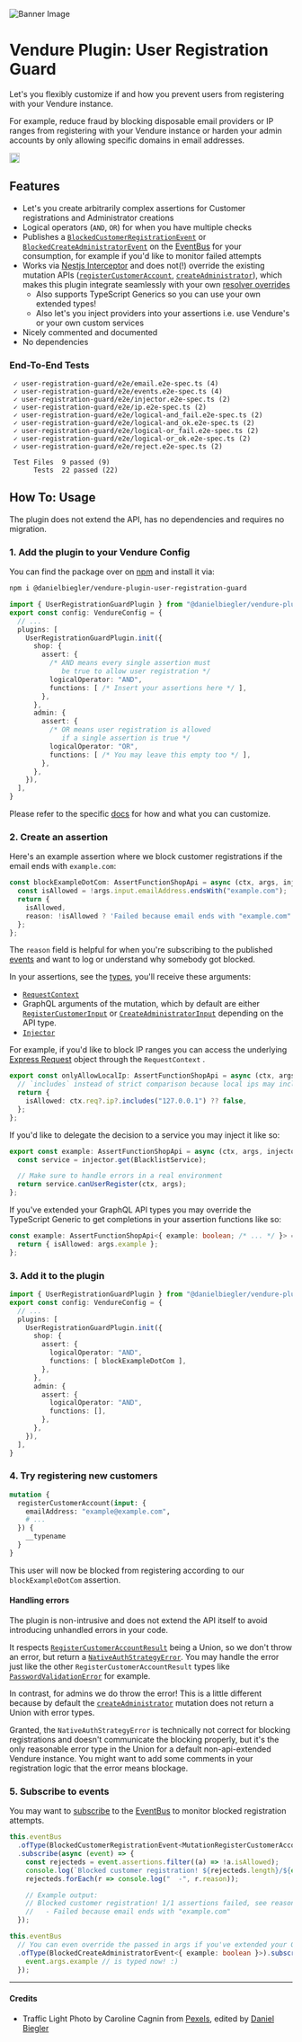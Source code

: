![Banner Image](https://raw.githubusercontent.com/DanielBiegler/bieglers-vendure-plugins/master/packages/user-registration-guard/assets/thumbnail_16x9.png)

# Vendure Plugin: User Registration Guard

Let's you flexibly customize if and how you prevent users from registering with your Vendure instance.

For example, reduce fraud by blocking disposable email providers or IP ranges from registering with your Vendure instance or harden your admin accounts by only allowing specific domains in email addresses.

<a href="https://www.npmjs.com/package/@danielbiegler/vendure-plugin-user-registration-guard" target="_blank">
  <img src="https://badge.fury.io/js/@danielbiegler%2Fvendure-plugin-user-registration-guard.svg" alt="npm version badge" height="18">
</a>

## Features

- Let's you create arbitrarily complex assertions for Customer registrations and Administrator creations
- Logical operators (`AND`, `OR`) for when you have multiple checks
- Publishes a [`BlockedCustomerRegistrationEvent`](./src/events/user-registration-blocked.event.ts) or [`BlockedCreateAdministratorEvent`](./src/events/user-registration-blocked.event.ts) on the [EventBus](https://docs.vendure.io/guides/developer-guide/events/) for your consumption, for example if you'd like to monitor failed attempts
- Works via [Nestjs Interceptor](https://docs.nestjs.com/interceptors) and does not(!) override the existing mutation APIs ([`registerCustomerAccount`](https://docs.vendure.io/reference/graphql-api/shop/mutations#registercustomeraccount), [`createAdministrator`](https://docs.vendure.io/reference/graphql-api/admin/mutations#createadministrator)), which makes this plugin integrate seamlessly with your own [resolver overrides](https://docs.vendure.io/guides/developer-guide/extend-graphql-api/#override-built-in-resolvers)
  - Also supports TypeScript Generics so you can use your own extended types!
  - Also let's you inject providers into your assertions i.e. use Vendure's or your own custom services
- Nicely commented and documented
- No dependencies

### End-To-End Tests

```
 ✓ user-registration-guard/e2e/email.e2e-spec.ts (4)
 ✓ user-registration-guard/e2e/events.e2e-spec.ts (4)
 ✓ user-registration-guard/e2e/injector.e2e-spec.ts (2)
 ✓ user-registration-guard/e2e/ip.e2e-spec.ts (2)
 ✓ user-registration-guard/e2e/logical-and_fail.e2e-spec.ts (2)
 ✓ user-registration-guard/e2e/logical-and_ok.e2e-spec.ts (2)
 ✓ user-registration-guard/e2e/logical-or_fail.e2e-spec.ts (2)
 ✓ user-registration-guard/e2e/logical-or_ok.e2e-spec.ts (2)
 ✓ user-registration-guard/e2e/reject.e2e-spec.ts (2)

 Test Files  9 passed (9)
      Tests  22 passed (22)
```

## How To: Usage

The plugin does not extend the API, has no dependencies and requires no migration.

### 1. Add the plugin to your Vendure Config

You can find the package over on [npm](https://www.npmjs.com/package/@danielbiegler/vendure-plugin-user-registration-guard) and install it via:

```bash
npm i @danielbiegler/vendure-plugin-user-registration-guard
```

```ts
import { UserRegistrationGuardPlugin } from "@danielbiegler/vendure-plugin-user-registration-guard";
export const config: VendureConfig = {
  // ...
  plugins: [
    UserRegistrationGuardPlugin.init({
      shop: {
        assert: {
          /* AND means every single assertion must
             be true to allow user registration */
          logicalOperator: "AND",
          functions: [ /* Insert your assertions here */ ],
        },
      },
      admin: {
        assert: {
          /* OR means user registration is allowed
             if a single assertion is true */
          logicalOperator: "OR",
          functions: [ /* You may leave this empty too */ ],
        },
      },
    }),
  ],
}
```

Please refer to the specific [docs](./src/types.ts) for how and what you can customize.

### 2. Create an assertion

Here's an example assertion where we block customer registrations if the email ends with `example.com`:

```ts
const blockExampleDotCom: AssertFunctionShopApi = async (ctx, args, injector) => {
  const isAllowed = !args.input.emailAddress.endsWith("example.com");
  return {
    isAllowed,
    reason: !isAllowed ? 'Failed because email ends with "example.com"' : undefined,
  };
};
```

The `reason` field is helpful for when you're subscribing to the published [events](./src/events/user-registration-blocked.event.ts) and want to log or understand why somebody got blocked.

In your assertions, see the [types](./src/types.ts), you'll receive these arguments:

- [`RequestContext`](https://docs.vendure.io/reference/typescript-api/request/request-context)
- GraphQL arguments of the mutation, which by default are either [`RegisterCustomerInput`](https://docs.vendure.io/reference/graphql-api/shop/input-types#registercustomerinput) or [`CreateAdministratorInput`](https://docs.vendure.io/reference/graphql-api/admin/input-types#createadministratorinput) depending on the API type.
- [`Injector`](https://docs.vendure.io/reference/typescript-api/common/injector) 

For example, if you'd like to block IP ranges you can access the underlying [Express Request](https://docs.vendure.io/reference/typescript-api/request/request-context#req) object through the `RequestContext` .

```ts
export const onlyAllowLocalIp: AssertFunctionShopApi = async (ctx, args) => {
  // `includes` instead of strict comparison because local ips may include other bits
  return {
    isAllowed: ctx.req?.ip?.includes("127.0.0.1") ?? false,
  };
};
```

If you'd like to delegate the decision to a service you may inject it like so:

```ts
export const example: AssertFunctionShopApi = async (ctx, args, injector) => {
  const service = injector.get(BlacklistService);

  // Make sure to handle errors in a real environment
  return service.canUserRegister(ctx, args);
};
```

If you've extended your GraphQL API types you may override the TypeScript Generic to get completions in your assertion functions like so:

```ts
const example: AssertFunctionShopApi<{ example: boolean; /* ... */ }> = async (ctx, args, injector) => {
  return { isAllowed: args.example };
};
```

### 3. Add it to the plugin

```ts
import { UserRegistrationGuardPlugin } from "@danielbiegler/vendure-plugin-user-registration-guard";
export const config: VendureConfig = {
  // ...
  plugins: [
    UserRegistrationGuardPlugin.init({
      shop: {
        assert: {
          logicalOperator: "AND",
          functions: [ blockExampleDotCom ],
        },
      },
      admin: {
        assert: {
          logicalOperator: "AND",
          functions: [],
        },
      },
    }),
  ],
}
```

### 4. Try registering new customers

```graphql
mutation {
  registerCustomerAccount(input: {
    emailAddress: "example@example.com",
    # ...
  }) {
    __typename
  }
}
```

This user will now be blocked from registering according to our `blockExampleDotCom` assertion.

#### Handling errors

The plugin is non-intrusive and does not extend the API itself to avoid introducing unhandled errors in your code.

It respects [`RegisterCustomerAccountResult`](https://docs.vendure.io/reference/graphql-api/shop/object-types#registercustomeraccountresult) being a Union, so we don't throw an error, but return a [`NativeAuthStrategyError`](https://docs.vendure.io/reference/graphql-api/shop/object-types#nativeauthstrategyerror). You may handle the error just like the other `RegisterCustomerAccountResult` types like [`PasswordValidationError`](https://docs.vendure.io/reference/graphql-api/shop/object-types#passwordvalidationerror) for example.

In contrast, for admins we do throw the error! This is a little different because by default the [`createAdministrator`](https://docs.vendure.io/reference/graphql-api/admin/mutations#createadministrator) mutation does not return a Union with error types.

Granted, the `NativeAuthStrategyError` is technically not correct for blocking registrations and doesn't communicate the blocking properly, but it's the only reasonable error type in the Union for a default non-api-extended Vendure instance. You might want to add some comments in your registration logic that the error means blockage.

### 5. Subscribe to events

You may want to [subscribe](https://docs.vendure.io/guides/developer-guide/events/#subscribing-to-events) to the [EventBus](https://docs.vendure.io/reference/typescript-api/events/event-bus) to monitor blocked registration attempts.

```ts
this.eventBus
  .ofType(BlockedCustomerRegistrationEvent<MutationRegisterCustomerAccountArgs>)
  .subscribe(async (event) => {
    const rejecteds = event.assertions.filter((a) => !a.isAllowed);
    console.log(`Blocked customer registration! ${rejecteds.length}/${event.assertions.length} assertions failed, see reasons:`);
    rejecteds.forEach(r => console.log("  -", r.reason));

    // Example output:
    // Blocked customer registration! 1/1 assertions failed, see reasons:
    //   - Failed because email ends with "example.com"
  });

this.eventBus
  // You can even override the passed in args if you've extended your Graphql API
  .ofType(BlockedCreateAdministratorEvent<{ example: boolean }>).subscribe(async (event) => {
    event.args.example // is typed now! :)
  });
```

---

#### Credits

- Traffic Light Photo by Caroline Cagnin from [Pexels](https://www.pexels.com/photo/white-building-with-fire-escape-stairs-1786758/), edited by [Daniel Biegler](https://www.danielbiegler.de/)
